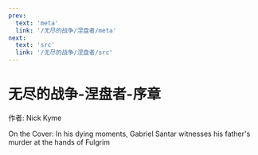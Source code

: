 ```yaml
---
prev:
  text: 'meta'
  link: '/无尽的战争/涅盘者/meta'
next:
  text: 'src'
  link: '/无尽的战争/涅盘者/src'
---
```


# 无尽的战争-涅盘者-序章

作者: Nick Kyme

On the Cover: In his dying moments, Gabriel Santar witnesses his father's murder at the hands of Fulgrim

